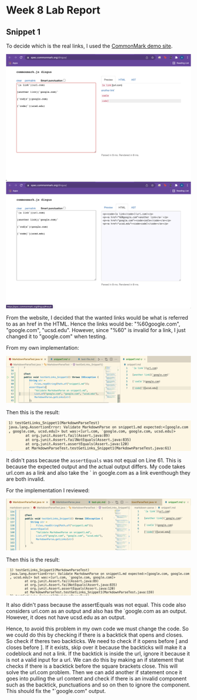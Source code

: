 # Week 8 Lab Report


## Snippet 1

To decide which is the real links, I used the [CommonMark demo site](https://spec.commonmark.org/dingus/). 

![Snippet1](snip1-1.png)
![Snippet1](snip1-2.png)

From the website, I decided that the wanted links would be what is referred to as an href in the HTML. Hence the links would be: "%60google.com", "google.com", "ucsd.edu". However, since "%60" is invalid for a link, I just changed it to "google.com" when testing. 

From my own implementation: 

![S1-Mine-Code](snip1-test-me.png)

Then this is the result: 

![S1-Mine-Result](snip1-test-me-r.png)


It didn't pass because the `assertEquals` was not equal on Line 61. This is because the expected output and the actual output differs. My code takes url.com as a link and also take the ` in google.com as a link eventhough they are both invalid. 

For the implementation I reviewed: 

![S1-Rev-Code](snip1-test-rev.png)

Then this is the result: 

![S1-Rev-Result](snip1-test-rev-r.png)


It also didn't pass because the assertEquals was not equal. This code also considers url.com as an output and also has the `google.com as an output. However, it does not have ucsd.edu as an output. 

Hence, to avoid this problem in my own code we must change the code. So we could do this by checking if there is a backtick that opens and closes. So check if theres two backticks. We need to check if it opens before [ and closes before ]. If it exists, skip over it because the backticks will make it a codeblock and not a link. If the backtick is inside the url, ignore it because it is not a valid input for a url. We can do this by making an if statement that checks if there is a backtick before the square brackets close. This will solve the url.com problem. Then we can add another if statement once it goes into pulling the url content and check if there is an invalid component such as the backtick, punctuations and so on then to ignore the component. This should fix the "`google.com" output. 
